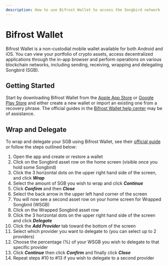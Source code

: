 ```yaml
---
description: How to use Bifrost Wallet to access the Songbird network
---
```


# Bifrost Wallet

Bifrost Wallet is a non-custodial mobile wallet available for both Android and iOS. You can view your portfolio of crypto assets, access decentralized applications through the in-app browser and perform operations on various blockchain networks, including sending, receiving, wrapping and delegating Songbird (SGB).

## Getting Started

Start by downloading Bifrost Wallet from the [Apple App Store](https://apps.apple.com/us/app/bifrost-wallet/id1577198351) or [Google Play Store](https://play.google.com/store/apps/details?id=com.bifrostwallet.app) and either create a new wallet or import an existing one from a recovery phrase. The official guides in the [Bifrost Wallet help center](https://support.bifrostwallet.com) may be of assistance.

## Wrap and Delegate

To wrap and delegate your SGB using Bifrost Wallet, see their [official guide](https://support.bifrostwallet.com/en/articles/5588951-wrap-and-delegate-songbird) or follow the steps outlined below:

1. Open the app and create or restore a wallet
2. Click on the Songbird asset row on the home screen (visible once you hold some Songbird)
3. Click the 3 horizontal dots on the upper right hand side of the screen, and click _**Wrap**_
4. Select the amount of SGB you wish to wrap and click _**Continue**_
5. Click _**Confirm**_ and then _**Close**_
6. Select the back arrow in the upper left hand corner of the screen
7. You will now see a second asset row on your home screen for Wrapped Songbird (WSGB)
8. Click on the Wrapped Songbird asset row
9. Click the 3 horizontal dots on the upper right hand side of the screen and click _**Delegate**_
10. Click the _**Add Provider**_ tab toward the bottom of the screen&#x20;
11. Select which provider you want to delegate to (you can select up to 2 providers)
12. Choose the percentage (%) of your WSGB you wish to delegate to that specific provider
13. Click _**Continue**_ then click _**Confirm**_ and finally click _**Close**_
14. Repeat steps #10 to #13 if you wish to delegate to a second provider
